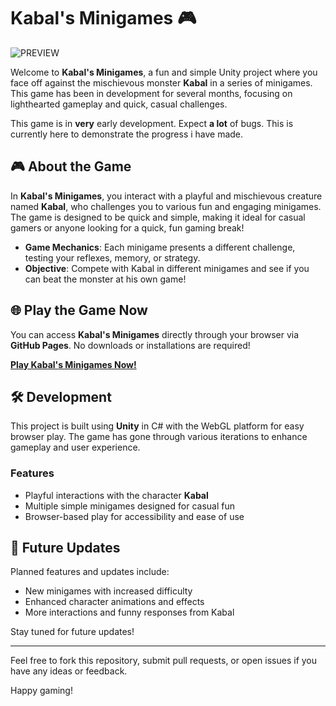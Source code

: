 # Kabal's Minigames 🎮

![PREVIEW](https://github.com/user-attachments/assets/2ab49584-c2ed-46b4-b5e5-47d18007c1eb)


Welcome to **Kabal's Minigames**, a fun and simple Unity project where you face off against the mischievous monster **Kabal** in a series of minigames. This game has been in development for several months, focusing on lighthearted gameplay and quick, casual challenges.

This game is in **very** early development. Expect **a lot** of bugs. This is currently here to demonstrate the progress i have made. 

## 🎮 About the Game

In **Kabal's Minigames**, you interact with a playful and mischievous creature named **Kabal**, who challenges you to various fun and engaging minigames. The game is designed to be quick and simple, making it ideal for casual gamers or anyone looking for a quick, fun gaming break!

- **Game Mechanics**: Each minigame presents a different challenge, testing your reflexes, memory, or strategy.
- **Objective**: Compete with Kabal in different minigames and see if you can beat the monster at his own game!

## 🌐 Play the Game Now

You can access **Kabal's Minigames** directly through your browser via **GitHub Pages**. No downloads or installations are required!

[**Play Kabal's Minigames Now!**](https://mushroom-ano.github.io/KabalMinigame/)

## 🛠 Development

This project is built using **Unity** in C# with the WebGL platform for easy browser play. The game has gone through various iterations to enhance gameplay and user experience.

### Features
- Playful interactions with the character **Kabal**
- Multiple simple minigames designed for casual fun
- Browser-based play for accessibility and ease of use

## 🔧 Future Updates

Planned features and updates include:
- New minigames with increased difficulty
- Enhanced character animations and effects
- More interactions and funny responses from Kabal

Stay tuned for future updates!

---

Feel free to fork this repository, submit pull requests, or open issues if you have any ideas or feedback.

Happy gaming!
